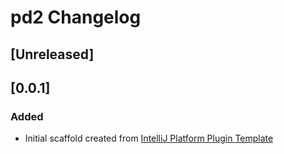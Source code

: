 <!-- Keep a Changelog guide -> https://keepachangelog.com -->

# pd2 Changelog

## [Unreleased]

## [0.0.1]
### Added
- Initial scaffold created
  from [IntelliJ Platform Plugin Template](https://github.com/JetBrains/intellij-platform-plugin-template)

